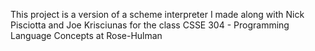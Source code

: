 This project is a version of a scheme interpreter I made along with Nick Pisciotta and Joe Krisciunas for the class CSSE 304 - Programming Language Concepts at Rose-Hulman
